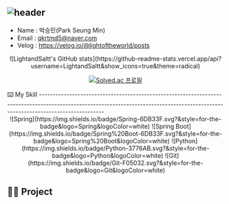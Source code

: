 
![header](https://capsule-render.vercel.app/api?type=waving&height=300&color=gradient&text=Welcome%20to%20SeungMin's%20GitHub%20🙋🏻‍♂️&fontSize=40&fontAlign=50&animation=fadeIn)
-----------------------------------------------------------------------------------------------------------------------------------------------------------------------------------
- Name : 박승민(Park Seung Min)
- Email : qkrtmd5@naver.com
- Velog : https://velog.io/@lightoftheworld/posts
<div align="center">
![LightandSaltt's GitHub stats](https://github-readme-stats.vercel.app/api?username=LightandSaltt&show_icons=true&theme=radical) 

[![Solved.ac
프로필](http://mazassumnida.wtf/api/v2/generate_badge?boj=qkrtmd893)](https://solved.ac/qkrtmd893)
</div>
⌨️  My Skill
-----------------------------------------------------------------------------------------------------------------------------------------------------------------------------------
<div align="center">
![Spring](https://img.shields.io/badge/Spring-6DB33F.svg?&style=for-the-badge&logo=Spring&logoColor=white)      ![Spring Boot](https://img.shields.io/badge/Spring%20Boot-6DB33F.svg?&style=for-the-badge&logo=Spring%20Boot&logoColor=white)      ![Python](https://img.shields.io/badge/Python-3776AB.svg?&style=for-the-badge&logo=Python&logoColor=white)     ![Git](https://img.shields.io/badge/Git-F05032.svg?&style=for-the-badge&logo=Git&logoColor=white)
</div>



🤝🏻  Project
------------------------------------------------------------------------------------------------------------------------------------------------------------------------------------

